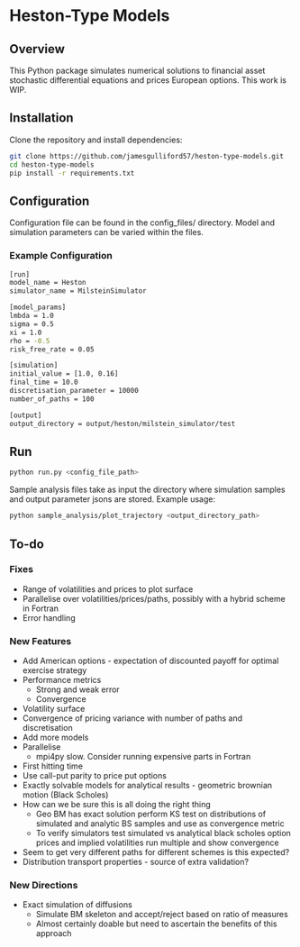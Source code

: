# Heston-Type Models

## Overview
This Python package simulates numerical solutions to financial asset stochastic differential equations and prices European options. This work is WIP.

## Installation
Clone the repository and install dependencies:
```bash
git clone https://github.com/jamesgulliford57/heston-type-models.git
cd heston-type-models
pip install -r requirements.txt
```

## Configuration
Configuration file can be found in the config_files/ directory. Model and
simulation parameters can be varied within the files.
### Example Configuration
```bash
[run]
model_name = Heston
simulator_name = MilsteinSimulator

[model_params]
lmbda = 1.0
sigma = 0.5
xi = 1.0
rho = -0.5
risk_free_rate = 0.05

[simulation]
initial_value = [1.0, 0.16]
final_time = 10.0
discretisation_parameter = 10000
number_of_paths = 100

[output]
output_directory = output/heston/milstein_simulator/test
```
## Run
```bash
python run.py <config_file_path>
```
Sample analysis files take as input the directory where simulation samples and output parameter jsons are stored. Example usage:
```bash
python sample_analysis/plot_trajectory <output_directory_path>
```

## To-do
### Fixes
- Range of volatilities and prices to plot surface
- Parallelise over volatilities/prices/paths, possibly with a hybrid scheme in Fortran
- Error handling

### New Features
- Add American options - expectation of discounted payoff for optimal exercise strategy
- Performance metrics
   - Strong and weak error
   - Convergence
- Volatility surface
- Convergence of pricing variance with number of paths and discretisation
- Add more models
- Parallelise
   - mpi4py slow. Consider running expensive parts in Fortran
- First hitting time
- Use call-put parity to price put options
- Exactly solvable models for analytical results - geometric brownian motion (Black Scholes)
- How can we be sure this is all doing the right thing
   - Geo BM has exact solution perform KS test on distributions of simulated and analytic BS samples and use as convergence metric
   - To verify simulators test simulated vs analytical black scholes option prices and implied volatilities run multiple and show convergence
- Seem to get very different paths for different schemes is this expected?
- Distribution transport properties - source of extra validation?

### New Directions
- Exact simulation of diffusions
   - Simulate BM skeleton and accept/reject based on ratio of measures
   - Almost certainly doable but need to ascertain the benefits of this approach
